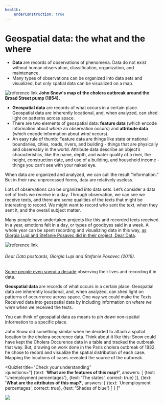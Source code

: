 ```yaml
---
health:
    underConstruction: true
---
```


# Geospatial data: the what and the where

* **Data** are records of observations of phenomena. Data do not exist without human observation, classification, organization, and maintenance.
* Many types of observations can be organized into data sets and visualized, but only spatial data can be visualized on a map.

![reference link](https://upload.wikimedia.org/wikipedia/commons/thumb/2/27/Snow-cholera-map-1.jpg/1200px-Snow-cholera-map-1.jpg)
**John Snow's map of the cholera outbreak around the Broad Street pump (1854).**

* **Geospatial data** are records of what occurs in a certain place. Geospatial data are inherently locational, and, when analyzed, can shed light on patterns across space.
* There are two elements of geospatial data: **feature data** (which encode information about *where* an observation occurs) and **attribute data** (which encode information about *what* occurs).
* An easy rule of thumb: Feature data are things like state or national boundaries, cities, roads, rivers, and building - things that are physically and observably in the world. Attribute  data describe an object’s characteristics, like the name, depth, and water quality of a river, the height, construction date, and use of a building, and household income - things you can't see with your naked eye.

<Hideable title = "More on data: observation, visualization, and discerning patterns">

When data are organized and analyzed, we can call the result “information.” But in their raw, unprocessed forms, data are relatively useless.

Lots of observations can be organized into data sets. Let’s consider a data set of texts we receive in a day. Through observation, we can see we receive texts, and there are some qualities of the texts that might be interesting to record. We might want to record who sent the text, when they sent it, and the overall subject matter.

Many people have undertaken projects like this and recorded texts received in a year, emotions felt in a day, or types of goodbyes said in a week. A whole year can be spent recording and visualizing data in this way, [as Giorgia Lupi and Stefanie Posavec did in their project, Dear Data](http://www.dear-data.com/theproject).

![reference link](https://images.squarespace-cdn.com/content/v1/54eec73ee4b0ae0904da0e94/1469543541721-UB2SLPATTAHHT23DXU3K/ke17ZwdGBToddI8pDm48kAYCpg1VIiwn4rHNOpB5c4B7gQa3H78H3Y0txjaiv_0fDoOvxcdMmMKkDsyUqMSsMWxHk725yiiHCCLfrh8O1z5QPOohDIaIeljMHgDF5CVlOqpeNLcJ80NK65_fV7S1UVjdAUSUmuEOi_N_6GrwUPyU5pNi1K8-4PrHaCC_jPqmRwI9WTNiCkeSufsKtaOj1w/image-asset.jpeg?format=1500w)
###### Dear Data postcards, Giorgia Lupi and Stefanie Posavec (2016).

[Some people even spend a decade](https://www.wired.com/2015/10/nicholas-felton-obsessively-recorded-his-private-data-for-10-years/) observing their lives and recording it in data.

**Geospatial data** are records of what occurs in a certain place. Geospatial data are inherently locational, and, when analyzed, can shed light on patterns of occurrence across space. One way we could make the Texts Received data into geospatial data by including information on *where we were* when we received the texts.

You can think of geospatial data as means to *pin down* non-spatial information to a specific place.

John Snow did something similar when he decided to attach a spatial location to the cholera occurence data. Think about it like this: Snow could have kept the Cholera Occurence data in a table and tracked the outbreak that way. But, drawing on work done in the Paris cholera outbreak of 1832, he chose to record and visualize the spatial distribution of each case. Mapping the locations of cases revealed the source of the outbreak. 

</Hideable>

<Quizlet
    title="Check your understanding"    
    :questions="[
        {text: '**What are the features of this map?**',
        answers: [
            {text: 'Unemployment percentages'},
            {text: 'The states', correct: true}
        ]},
        {text: '**What are the attributes of this map?**',
        answers: [
            {text: 'Unemployment percentages', correct: true},
            {text: 'Shades of blue'}
        ]
        }
    ]"
>

![](https://i.imgur.com/BP8YjPZ.jpg)

</Quizlet>
